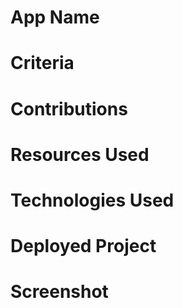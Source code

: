 # App Name

# Criteria

# Contributions

# Resources Used

# Technologies Used

# Deployed Project

# Screenshot
